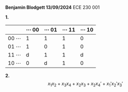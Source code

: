 **Benjamin Blodgett 13/09/2024**
ECE 230 001

**1.**

|             | $\cdots$ 00 | $\cdots$ 01 | $\cdots$ 11 | $\cdots$ 10 |
| ----------- | ----------- | ----------- | ----------- | ----------- |
| 00 $\cdots$ |      1      |      1      |      1      |      0      |
| 01 $\cdots$ |      1      |      0      |      1      |      0      |  
| 11 $\cdots$ |      d      |      1      |      1      |      d      |  
| 10 $\cdots$ |      0      |      d      |      1      |      0      |  

**2.**
$$x_1x_2 + x_3x_4 + x_2x_3 + x_2x_4' + x_1'x_2'x_3'$$
